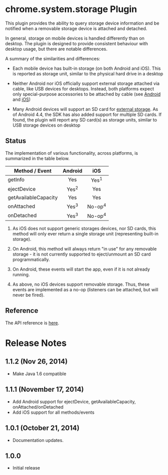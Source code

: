 # chrome.system.storage Plugin

This plugin provides the ability to query storage device information and be notified when a removable storage device is attached and detached.

In general, storage on mobile devices is handled differently than on desktop.
The plugin is designed to provide consistent behaviour with desktop usage, but
there are notable differences.

A summary of the similarities and differences:

- Each mobile device has built-in storage (on both Android and iOS).  This is
    reported as storage unit, similar to the physical hard drive in a desktop

- Neither Android nor iOS officially support external storage attached via cable,
    like USB devices for desktops.  Instead, both platforms expect only special-purpose
    accessories to be attached by cable (see
    [Android](http://developer.android.com/guide/topics/connectivity/usb/index.html)
    and [iOS](https://developer.apple.com/programs/mfi/))

- Many Android devices will support an SD card for [external storage](http://source.android.com/devices/tech/storage/index.html).
    As of Android 4.4, the SDK has also added support for multiple SD cards.
    If found, the plugin will report any SD card(s) as storage units, similar
    to USB storage devices on desktop


## Status

The implementation of various functionality, across platforms, is summarized in the table below.

| Method / Event | Android | iOS  |
| -------------- |:-------:|:----:|
| getInfo          | Yes     | Yes<sup>1</sup>    |
| ejectDevice      | Yes<sup>2</sup>      | Yes  |
| getAvailableCapacity | Yes      | Yes   |
| onAttached      | Yes<sup>3</sup> | No-op<sup>4</sup>   |
| onDetached      | Yes<sup>3</sup> | No-op<sup>4</sup>   |

1. As iOS does not support generic storages devices, nor SD cards, this method
    will only ever return a single storage unit (representing built-in storage).

2. On Android, this method will always return "in use" for any removable storage -
    it is not currently supported to eject/unmount an SD card programmatically.

3. On Android, these events will start the app, even if it is not already running.

4. As above, no iOS devices support removable storage. Thus, these events are
    implemented as a no-op (listeners can be attached, but will never be fired).

## Reference

The API reference is [here](https://developer.chrome.com/apps/system_storage).

# Release Notes

## 1.1.2 (Nov 26, 2014)
* Make Java 1.6 compatible

## 1.1.1 (November 17, 2014)
- Add Android support for ejectDevice, getAvailableCapacity, onAttached/onDetached
- Add iOS support for all methods/events

## 1.0.1 (October 21, 2014)
- Documentation updates.

## 1.0.0
- Initial release
